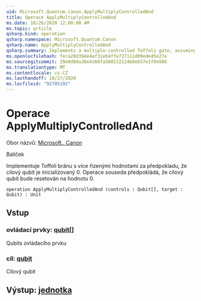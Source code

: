 ```yaml
---
uid: Microsoft.Quantum.Canon.ApplyMultiplyControlledAnd
title: Operace ApplyMultiplyControlledAnd
ms.date: 10/26/2020 12:00:00 AM
ms.topic: article
qsharp.kind: operation
qsharp.namespace: Microsoft.Quantum.Canon
qsharp.name: ApplyMultiplyControlledAnd
qsharp.summary: Implements a multiple-controlled Toffoli gate, assuming that target qubit is initialized 0.  The adjoint operation assumes that the target qubit will be reset to 0.
ms.openlocfilehash: feca28d394e4af31eb4ffe737111d00ede45e27e
ms.sourcegitcommit: 29e0d88a30e4166fa580132124b0eb57e1f0e986
ms.translationtype: MT
ms.contentlocale: cs-CZ
ms.lasthandoff: 10/27/2020
ms.locfileid: "92705192"
---
```

# <a name="applymultiplycontrolledand-operation"></a>Operace ApplyMultiplyControlledAnd

Obor názvů: [Microsoft.. Canon](xref:Microsoft.Quantum.Canon)

Balíček [](https://nuget.org/packages/)


Implementuje Toffoli bránu s více řízenými hodnotami za předpokladu, že cílový qubit je inicializovaný 0.  Operace souseda předpokládá, že cílový qubit bude resetován na hodnotu 0.

```qsharp
operation ApplyMultiplyControlledAnd (controls : Qubit[], target : Qubit) : Unit
```


## <a name="input"></a>Vstup

### <a name="controls--qubit"></a>ovládací prvky: [qubit](xref:microsoft.quantum.lang-ref.qubit)[]

Qubits ovládacího prvku


### <a name="target--qubit"></a>cíl: [qubit](xref:microsoft.quantum.lang-ref.qubit)

Cílový qubit



## <a name="output--unit"></a>Výstup: [jednotka](xref:microsoft.quantum.lang-ref.unit)

